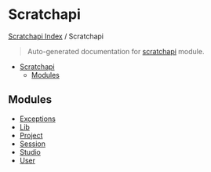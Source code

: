 # Scratchapi

[Scratchapi Index](../README.md#scratchapi-index) /
Scratchapi

> Auto-generated documentation for [scratchapi](../../scratchapi/__init__.py) module.

- [Scratchapi](#scratchapi)
  - [Modules](#modules)

## Modules

- [Exceptions](./exceptions.md)
- [Lib](./lib.md)
- [Project](./project.md)
- [Session](./session.md)
- [Studio](./studio.md)
- [User](./user.md)